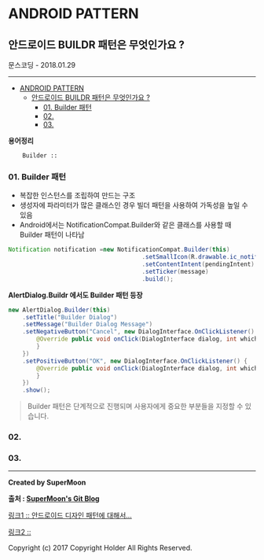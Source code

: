 # ANDROID PATTERN
## 안드로이드 BUILDR 패턴은 무엇인가요 ?

<div class="pull-right"> 문스코딩 - 2018.01.29 </div>

---


<!-- @import "[TOC]" {cmd="toc" depthFrom=1 depthTo=6 orderedList=false} -->
<!-- code_chunk_output -->

* [ANDROID PATTERN](#android-pattern)
	* [안드로이드 BUILDR 패턴은 무엇인가요 ?](#안드로이드-buildr-패턴은-무엇인가요)
		* [01. Builder 패턴](#01-builder-패턴)
		* [02.](#02)
		* [03.](#03)

<!-- /code_chunk_output -->


**용어정리**
```
    Builder ::
```

### 01. Builder 패턴

- 복잡한 인스턴스를 조립하여 만드는 구조
- 생성자에 파라미터가 많은 클래스인 경우 빌더 패턴을 사용하여 가독성을 높일 수 있음
- Android에서는 NotificationCompat.Builder와 같은 클래스를 사용할 때 Builder 패턴이 나타남

```java
Notification notification =new NotificationCompat.Builder(this)
                                      .setSmallIcon(R.drawable.ic_notification)
                                      .setContentIntent(pendingIntent)
                                      .setTicker(message)
                                      .build();
```

**AlertDialog.Buildr 에서도 Builder 패턴 등장**
```java
new AlertDialog.Builder(this)
    .setTitle("Builder Dialog")
    .setMessage("Builder Dialog Message")
    .setNegativeButton("Cancel", new DialogInterface.OnClickListener() {
        @Override public void onClick(DialogInterface dialog, int which) {
        }
    })
    .setPositiveButton("OK", new DialogInterface.OnClickListener() {
        @Override public void onClick(DialogInterface dialog, int which) {
        }
    })
    .show();
```

> Builder 패턴은 단계적으로 진행되며 사용자에게 중요한 부분들을 지정할 수 있습니다.

### 02.



### 03.

---

**Created by SuperMoon**

**출처 : [SuperMoon's Git Blog](https://github.com/jm921106)**

[링크1 :: 안드로이드 디자인 패턴에 대해서...](http://chuumong.github.io/android/2017/01/16/%EC%95%88%EB%93%9C%EB%A1%9C%EC%9D%B4%EB%93%9C-%EB%94%94%EC%9E%90%EC%9D%B8-%ED%8C%A8%ED%84%B4)

[링크2 :: ]()


Copyright (c) 2017 Copyright Holder All Rights Reserved.
